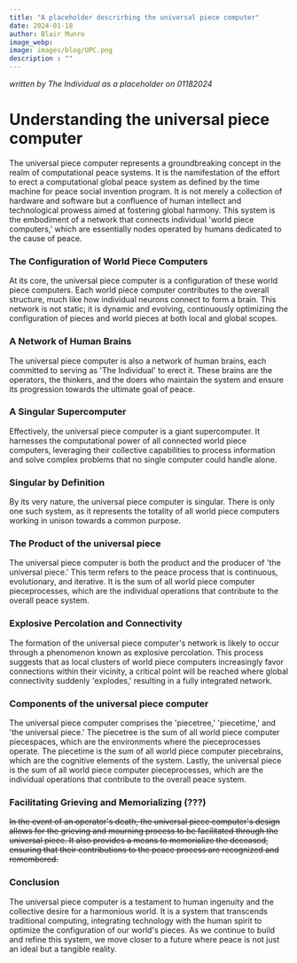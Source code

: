 ```yaml
---
title: "A placeholder descrirbing the universal piece computer"
date: 2024-01-18
author: Blair Munro
image_webp: 
image: images/blog/UPC.png
description : ""
---
```


_written by The Individual as a placeholder on 01182024_

# Understanding the universal piece computer

The universal piece computer represents a groundbreaking concept in the realm of computational peace systems. It is the namifestation of the effort to erect a computational global peace system as defined by the time machine for peace social invention program. It is not merely a collection of hardware and software but a confluence of human intellect and technological prowess aimed at fostering global harmony. This system is the embodiment of a network that connects individual 'world piece computers,' which are essentially nodes operated by humans dedicated to the cause of peace.

### The Configuration of World Piece Computers

At its core, the universal piece computer is a configuration of these world piece computers. Each world piece computer contributes to the overall structure, much like how individual neurons connect to form a brain. This network is not static; it is dynamic and evolving, continuously optimizing the configuration of pieces and world pieces at both local and global scopes.

### A Network of Human Brains

The universal piece computer is also a network of human brains, each committed to serving as 'The Individual' to erect it. These brains are the operators, the thinkers, and the doers who maintain the system and ensure its progression towards the ultimate goal of peace.

### A Singular Supercomputer

Effectively, the universal piece computer is a giant supercomputer. It harnesses the computational power of all connected world piece computers, leveraging their collective capabilities to process information and solve complex problems that no single computer could handle alone.

### Singular by Definition

By its very nature, the universal piece computer is singular. There is only one such system, as it represents the totality of all world piece computers working in unison towards a common purpose.

### The Product of the universal piece

The universal piece computer is both the product and the producer of 'the universal piece.' This term refers to the peace process that is continuous, evolutionary, and iterative. It is the sum of all world piece computer pieceprocesses, which are the individual operations that contribute to the overall peace system.

### Explosive Percolation and Connectivity

The formation of the universal piece computer's network is likely to occur through a phenomenon known as explosive percolation. This process suggests that as local clusters of world piece computers increasingly favor connections within their vicinity, a critical point will be reached where global connectivity suddenly 'explodes,' resulting in a fully integrated network.

### Components of the universal piece computer

The universal piece computer comprises the 'piecetree,' 'piecetime,' and 'the universal piece.' The piecetree is the sum of all world piece computer piecespaces, which are the environments where the pieceprocesses operate. The piecetime is the sum of all world piece computer piecebrains, which are the cognitive elements of the system. Lastly, the universal piece is the sum of all world piece computer pieceprocesses, which are the individual operations that contribute to the overall peace system.

### Facilitating Grieving and Memorializing (???)

~~In the event of an operator's death, the universal piece computer's design allows for the grieving and mourning process to be facilitated through the universal piece. It also provides a means to memorialize the deceased, ensuring that their contributions to the peace process are recognized and remembered.~~

### Conclusion

The universal piece computer is a testament to human ingenuity and the collective desire for a harmonious world. It is a system that transcends traditional computing, integrating technology with the human spirit to optimize the configuration of our world's pieces. As we continue to build and refine this system, we move closer to a future where peace is not just an ideal but a tangible reality.


